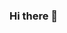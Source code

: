 ### Hi there 👋

<!--
**Byubjung/Byubjung** is a ✨ _special_ ✨ repository because its `README.md` (this file) appears on your GitHub profile.

[Here are some ideas to get you started:


](https://img.shields.io/badge/style-plastic-red?style=plastic
https://img.shields.io/badge/style-flat-red?style=flat
https://img.shields.io/badge/style-square-red?style=flat-square
https://img.shields.io/badge/style-forthebage-red?style=for-the-badge
https://img.shields.io/badge/style-social-red?style=social)https://img.shields.io/badge/style-plastic-red?style=plastic
https://img.shields.io/badge/style-flat-red?style=flat
https://img.shields.io/badge/style-square-red?style=flat-square
https://img.shields.io/badge/style-forthebage-red?style=for-the-badge
https://img.shields.io/badge/style-social-red?style=social
//깃헙 레포 사용 언어 수
https://img.shields.io/github/languages/count/beygee/survive 
//깃헙 레포 최다빈도 언어
https://img.shields.io/github/languages/top/beygee/survive
//깃헙 레포 코드 용량
https://img.shields.io/github/languages/code-size/beygee/survive
//깃헙 레포 용량
https://img.shields.io/github/repo-size/beygee/survive
//깃헙 레포 오픈 이슈 개수
https://img.shields.io/github/issues/beygee/survive
//깃헙 레포 닫힌 이슈 개수
https://img.shields.io/github/issues-closed/beygee/survive
//깃헙 레포 주간 커밋 수
https://img.shields.io/github/commit-activity/w/beygee/survive
//깃헙 레포 라스트 커밋 날짜
https://img.shields.io/github/last-commit/beygee/survive
